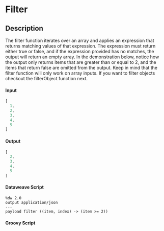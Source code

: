 # Filter

## Description

The filter function iterates over an array and applies an expression that returns matching values of that expression. The expression must return either true or false, and if the expression provided has no matches, the output will return an empty array. In the demonstration below, notice how the output only returns items that are greater than or equal to 2, and the items that return false are omitted from the output. Keep in mind that the filter function will only work on array inputs. If you want to filter objects checkout the filterObject function next.

#### Input
``` javascript
[
  1,
  2,
  3,
  4,
  5
]
```
#### Output

``` javascript
[
  2,
  3,
  4,
  5
]
```

#### Dataweave Script

```
%dw 2.0
output application/json
---
payload filter ((item, index) -> (item >= 2))
```

#### Groovy Script

